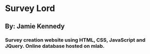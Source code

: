 # Survey Lord

## By: Jamie Kennedy

### Survey creation website using HTML, CSS, JavaScript and JQuery. Online database hosted on mlab.